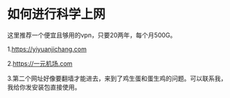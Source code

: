 # 如何进行科学上网

这里推荐一个便宜且够用的vpn，只要20两年，每个月500G。

1.https://yiyuanjichang.com

2.https://一元机场.com

3.第二个网址好像要翻墙才能进去，来到了鸡生蛋和蛋生鸡的问题。可以联系我，我给你发安装包直接使用。
